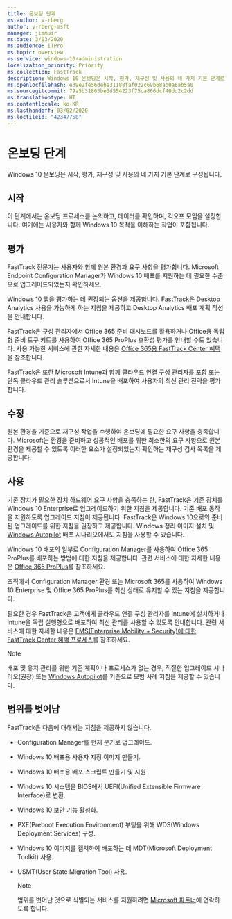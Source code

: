 ```yaml
---
title: 온보딩 단계
ms.author: v-rberg
author: v-rberg-msft
manager: jimmuir
ms.date: 3/03/2020
ms.audience: ITPro
ms.topic: overview
ms.service: windows-10-administration
localization_priority: Priority
ms.collection: FastTrack
description: Windows 10 온보딩은 시작, 평가, 재구성 및 사용의 네 가지 기본 단계로 구성됩니다.
ms.openlocfilehash: e39e2fe56deba31188faf022c69b68ab0a6ab5a0
ms.sourcegitcommit: 79a5b31863be3d554223f75ca866dcf40dd2c2dd
ms.translationtype: HT
ms.contentlocale: ko-KR
ms.lasthandoff: 03/02/2020
ms.locfileid: "42347758"
---
```

# <a name="onboarding-phases"></a>온보딩 단계

Windows 10 온보딩은 시작, 평가, 재구성 및 사용의 네 가지 기본 단계로 구성됩니다.

## <a name="initiate"></a>시작

이 단계에서는 온보딩 프로세스를 논의하고, 데이터를 확인하며, 킥오프 모임을 설정합니다. 여기에는 사용자와 함께 Windows 10 목적을 이해하는 작업이 포함됩니다.

## <a name="assess"></a>평가

FastTrack 전문가는 사용자와 함께 원본 환경과 요구 사항을 평가합니다. Microsoft Endpoint Configuration Manager가 Windows 10 배포를 지원하는 데 필요한 수준으로 업그레이드되었는지 확인하세요. 

Windows 10 앱을 평가하는 데 권장되는 옵션을 제공합니다. FastTrack은 Desktop Analytics 사용을 가능하게 하는 지침을 제공하고 Desktop Analytics 배포 계획 작성을 안내합니다.

FastTrack은 구성 관리자에서 Office 365 준비 대시보드를 활용하거나 Office용 독립형 준비 도구 키트를 사용하여 Office 365 ProPlus 호환성 평가를 안내할 수도 있습니다. 사용 가능한 서비스에 관한 자세한 내용은 [Office 365용 FastTrack Center 혜택](O365-fasttrack-benefit-for-office-365.md)을 참조합니다. 

FastTrack은 또한 Microsoft Intune과 함께 클라우드 연결 구성 관리자를 포함 또는 단독 클라우드 관리 솔루션으로서 Intune을 배포하여 사용자의 최신 관리 전략을 평가합니다.

## <a name="remediate"></a>수정

원본 환경을 기준으로 재구성 작업을 수행하여 온보딩에 필요한 요구 사항을 충족합니다. Microsoft는 환경을 준비하고 성공적인 배포를 위한 최소한의 요구 사항으로 원본 환경을 제공할 수 있도록 이러한 요소가 설정되었는지 확인하는 재구성 검사 목록을 제공합니다. 

## <a name="enable"></a>사용

기존 장치가 필요한 장치 하드웨어 요구 사항을 충족하는 한, FastTrack은 기존 장치를 Windows 10 Enterprise로 업그레이드하기 위한 지침을 제공합니다. 기존 배포 동작을 지원하도록 업그레이드 지침이 제공됩니다. FastTrack은 Windows 10으로의 준비된 업그레이드를 위한 지침을 권장하고 제공합니다. Windows 정리 이미지 설치 및 [Windows Autopilot](EMS-onboarding-phases.md#windows-autopilot) 배포 시나리오에서도 지침을 사용할 수 있습니다. 

Windows 10 배포의 일부로 Configuration Manager를 사용하여 Office 365 ProPlus를 배포하는 방법에 대한 지침을 제공합니다. 관련 서비스에 대한 자세한 내용은 [Office 365 ProPlus](O365-onboarding-and-migration.md#office-365-proplus)를 참조하세요.

조직에서 Configuration Manager 환경 또는 Microsoft 365를 사용하여 Windows 10 Enterprise 및 Office 365 ProPlus를 최신 상태로 유지할 수 있는 지침을 제공합니다.

필요한 경우 FastTrack은 고객에게 클라우드 연결 구성 관리자를 Intune에 설치하거나 Intune을 독립 실행형으로 배포하여 최신 관리를 사용할 수 있도록 안내합니다. 관련 서비스에 대한 자세한 내용은 [EMS(Enterprise Mobility + Security)에 대한 FastTrack Center 혜택 프로세스](EMS-fasttrack-process.md)를 참조하세요.

> [!NOTE]
> 배포 및 유지 관리를 위한 기존 계획이나 프로세스가 없는 경우, 적절한 업그레이드 시나리오(권장) 또는 [Windows Autopilot](EMS-onboarding-phases.md#windows-autopilot)를 기준으로 모범 사례 지침을 제공할 수 있습니다.

## <a name="out-of-scope"></a>범위를 벗어남

FastTrack은 다음에 대해서는 지침을 제공하지 않습니다.

- Configuration Manager를 현재 분기로 업그레이드.
- Windows 10 배포용 사용자 지정 이미지 만들기.
- Windows 10 배포용 배포 스크립트 만들기 및 지원
- Windows 10 시스템을 BIOS에서 UEFI(Unified Extensible Firmware Interface)로 변환.
- Windows 10 보안 기능 활성화. 
- PXE(Preboot Execution Environment) 부팅을 위해 WDS(Windows Deployment Services) 구성.
- Windows 10 이미지를 캡처하여 배포하는 데 MDT(Microsoft Deployment Toolkit) 사용.
- USMT(User State Migration Tool) 사용.

  > [!NOTE]
  > 범위를 벗어난 것으로 식별되는 서비스를 지원하려면 [Microsoft 파트너](https://go.microsoft.com/fwlink/?linkid=2080150)에 연락하도록 합니다.

 